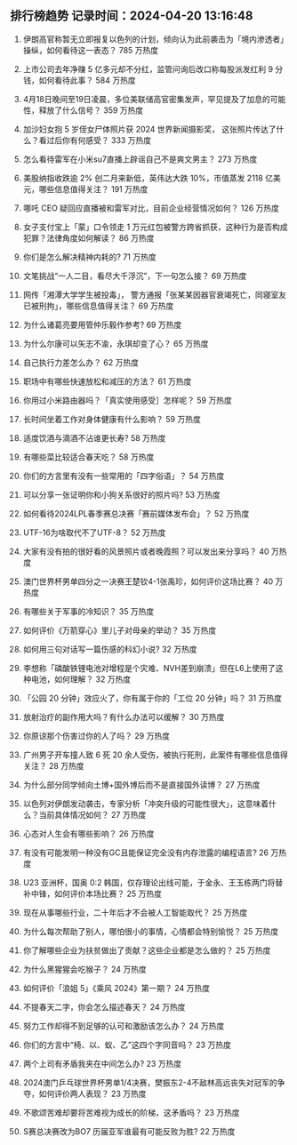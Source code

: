 
## 排行榜趋势 记录时间：2024-04-20 13:16:48
  
  1. 伊朗高官称暂无立即报复以色列的计划，倾向认为此前袭击为「境内渗透者」操纵，如何看待这一表态？ 785 万热度
    
  2. 上市公司去年净赚 5 亿多元却不分红，监管问询后改口称每股派发红利 9 分钱，如何看待此事？ 584 万热度
    
  3. 4月18日晚间至19日凌晨，多位美联储高官密集发声，罕见提及了加息的可能性，释放了什么信号？ 359 万热度
    
  4. 加沙妇女抱 5 岁侄女尸体照片获 2024 世界新闻摄影奖， 这张照片传达了什么？看过后你有何感受？ 333 万热度
    
  5. 怎么看待雷军在小米su7直播上辟谣自己不是爽文男主？ 273 万热度
    
  6. 美股纳指收跌逾 2% 创二月来新低，英伟达大跌 10%，市值蒸发 2118 亿美元，哪些信息值得关注？ 191 万热度
    
  7. 哪吒 CEO 疑回应直播被和雷军对比，目前企业经营情况如何？ 126 万热度
    
  8. 女子支付宝上「蒙」口令领走 1 万元红包被警方跨省抓获，这种行为是否构成犯罪？法律角度如何解读？ 86 万热度
    
  9. 你们是怎么解决精神内耗的? 71 万热度
    
  10. 文笔挑战“一人二目，看尽大千浮沉”，下一句怎么接？ 69 万热度
    
  11. 网传「湘潭大学学生被投毒」， 警方通报「张某某因器官衰竭死亡，同寝室友已被刑拘」，哪些信息值得关注？ 69 万热度
    
  12. 为什么诸葛亮要用管仲乐毅作参考? 69 万热度
    
  13. 为什么尔康可以矢志不渝，永琪却变了心？ 65 万热度
    
  14. 自己执行力差怎么办？ 62 万热度
    
  15. 职场中有哪些快速放松和减压的方法？ 61 万热度
    
  16. 你用过小米路由器吗？「真实使用感受］怎样呢？ 59 万热度
    
  17. 长时间坐着工作对身体健康有什么影响？ 59 万热度
    
  18. 适度饮酒与滴酒不沾谁更长寿? 58 万热度
    
  19. 有哪些菜比较适合春天吃？ 58 万热度
    
  20. 你们的方言里有没有一些常用的「四字俗语」？ 54 万热度
    
  21. 可以分享一张证明你和小狗关系很好的照片吗? 53 万热度
    
  22. 如何看待2024LPL春季赛总决赛「赛前媒体发布会」？ 52 万热度
    
  23. UTF-16为啥取代不了UTF-8？ 52 万热度
    
  24. 大家有没有拍的很好看的风景照片或者晚霞照？可以发出来分享吗？ 40 万热度
    
  25. 澳门世界杯男单四分之一决赛王楚钦4-1张禹珍，如何评价这场比赛？ 40 万热度
    
  26. 有哪些关于军事的冷知识？ 35 万热度
    
  27. 如何评价《万箭穿心》里儿子对母亲的举动？ 35 万热度
    
  28. 如何用三句对话写一篇伤感的科幻小说? 32 万热度
    
  29. 李想称「磷酸铁锂电池对增程是个灾难、NVH差到崩溃」但在L6上使用了这种电池，如何理解？ 32 万热度
    
  30. 「公园 20 分钟」效应火了，你有属于你的「工位 20 分钟」吗？ 31 万热度
    
  31. 放射治疗的副作用大吗？有什么办法可以缓解？ 30 万热度
    
  32. 你原谅那个伤害过你的人了吗？ 29 万热度
    
  33. 广州男子开车撞人致 6 死 20 余人受伤，被执行死刑，此案件有哪些信息值得关注？ 28 万热度
    
  34. 为什么部分同学倾向土博+国外博后而不是直接国外读博？ 27 万热度
    
  35. 以色列对伊朗发动袭击，专家分析「冲突升级的可能性很大」，这意味着什么？当前具体情况如何？ 27 万热度
    
  36. 心态对人生会有哪些影响？ 26 万热度
    
  37. 有没有可能发明一种没有GC且能保证完全没有内存泄露的编程语言? 26 万热度
    
  38. U23 亚洲杯，国奥 0:2 韩国，仅存理论出线可能，于金永、王玉栋两门将替补中锋，如何评价本场比赛？ 25 万热度
    
  39. 现在从事哪些行业，二十年后才不会被人工智能取代？ 25 万热度
    
  40. 为什么每次帮助了别人，哪怕很小的事情，心情都会特别愉悦？ 25 万热度
    
  41. 你了解哪些企业为扶贫做出了贡献？这些企业都是怎么做的？ 25 万热度
    
  42. 为什么黑猩猩会吃猴子？ 24 万热度
    
  43. 如何评价「浪姐 5」《乘风 2024》第一期？ 24 万热度
    
  44. 不提春天二字，你会怎么描述春天？ 24 万热度
    
  45. 努力工作却得不到足够的认可和激励该怎么办？ 24 万热度
    
  46. 你们的方言中“椅、以、蚁、乙”这四个字同音吗？ 23 万热度
    
  47. 两个上司有矛盾我夹在中间怎么办? 23 万热度
    
  48. 2024澳门乒乓球世界杯男单1/4决赛，樊振东2-4不敌林高远丧失对冠军的争夺，如何评价两人表现？ 23 万热度
    
  49. 不歌颂苦难却要将苦难视为成长的阶梯，这矛盾吗？ 23 万热度
    
  50. S赛总决赛改为BO7 历届亚军谁最有可能反败为胜? 22 万热度
    